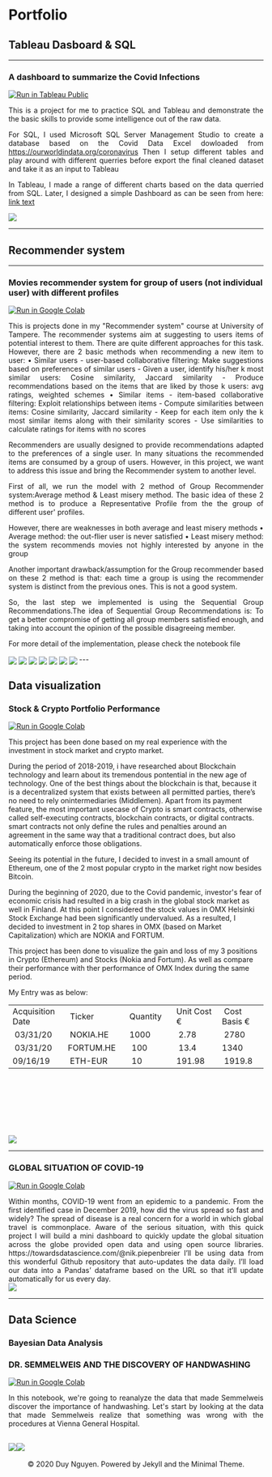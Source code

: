 # Portfolio

## Tableau Dasboard & SQL
---
### A dashboard to summarize the Covid Infections 
[![Run in Tableau Public](https://img.shields.io/badge/tableau-%23E97627.svg-blue?logo=tableau&logoColor=FDBA18)](https://public.tableau.com/app/profile/duy.nguyen1086/viz/CovidDashboard_16429782005130/Dashboard1)

<div style="text-align: justify">
This is a project for me to practice SQL and Tableau and demonstrate the the basic skills to provide some intelligence out of the raw data.
  
For SQL, I used Microsoft SQL Server Management Studio to create a database based on the Covid Data Excel dowloaded from https://ourworldindata.org/coronavirus
Then I setup different tables and play around with different querries before export the final cleaned dataset and take it as an input to Tableau
  
In Tableau, I made a range of different charts based on the data querried from SQL. Later, I designed a simple Dashboard as can be seen from here: 
<a href="https://public.tableau.com/app/profile/duy.nguyen1086/viz/CovidDashboard_16429782005130/Dashboard1">link text</a>


</div>

<img src="images/Recommender/CovidDashboard.png" align="center"/>

---

## Recommender system 
---
### Movies recommender system for group of users (not individual user) with different profiles
[![Run in Google Colab](https://img.shields.io/badge/Colab-Run_in_Google_Colab-blue?logo=Google&logoColor=FDBA18)](https://colab.research.google.com/drive/1_N6R65rL_SYoovv1TYbZ1ODRSliodPDW?usp=sharing)


<div style="text-align: justify">
This is projects done in my "Recommender system" course at University of Tampere. The recommender systems aim at suggesting to users items of potential
interest to them. There are quite different approaches for this task. However, there are 2 basic methods when recommending a new item to user:
  • Similar users - user-based collaborative filtering: Make suggestions based on preferences of similar users 
      - Given a user, identify his/her k most similar users: Cosine similarity, Jaccard similarity
      - Produce recommendations based on the items that are liked by those k users: avg ratings, weighted schemes
  • Similar items - item-based collaborative filtering: Exploit relationships between items
      - Compute similarities between items: Cosine similarity, Jaccard similarity
      - Keep for each item only the k most similar items along with their similarity scores
      - Use similarities to calculate ratings for items with no scores 
  
Recommenders are usually designed to provide recommendations adapted to the preferences of a single user. In many situations the recommended items
are consumed by a group of users. However, in this project, we want to address this issue and bring the Recommender system to another level.

First of all, we run the model with 2 method of Group Recommender system:Average method & Least misery method. The basic idea of these 2 method is to produce a Representative Profile from the the group of different user' profiles.

However, there are weaknesses in both average and least misery methods 
• Average method: the out-flier user is never satisfied
• Least misery method: the system recommends movies not highly interested by anyone in the group

Another important drawback/assumption for the Group recommender based on these 2 method is that:  each time a group is using the recommender system is distinct from the previous ones. This is not a good system.

So, the last step we implemented is using the Sequential Group Recommendations.The idea of Sequential Group Recommendations is: To get a better compromise of getting all group members satisfied enough, and taking into account the opinion of the possible disagreeing member.

For more detail of the implementation, please check the notebook file



</div>

<img src="images/Recommender/1.png" align="center"/>
<img src="images/Recommender/2.png" align="center"/>
<img src="images/Recommender/3.png" align="center"/>
<img src="images/Recommender/4.png" align="center"/>
<img src="images/Recommender/5.png" align="center"/>
<img src="images/Recommender/6.png" align="center"/>
<img src="images/Recommender/7.png" align="center"/>
---

## Data visualization

### Stock & Crypto Portfolio Performance 
[![Run in Google Colab](https://img.shields.io/badge/Colab-Run_in_Google_Colab-blue?logo=Google&logoColor=FDBA18)](https://colab.research.google.com/drive/1D9QBZW4VHcVrJ9rJdX56_YYCNiETPT0e?usp=sharing)

This project has been done based on my real experience with the investment in stock market and crypto market.

During the period of 2018-2019, i have researched about Blockchain technology and learn about its tremendous pontential in the new age of technology. One of the best things about the blockchain is that, because it is a decentralized system that exists between all permitted parties, there’s no need to rely onintermediaries (Middlemen). Apart from its payment feature, the most important usecase of Crypto is smart contracts, otherwise called self-executing contracts, blockchain contracts, or digital contracts. smart contracts not only define the rules and penalties around an agreement in the same way that a traditional contract does, but also automatically enforce those obligations.

Seeing its potential in the future, I decided to invest in a small amount of Ethereum, one of the 2 most popular crypto in the market right now besides Bitcoin.

During the beginning of 2020, due to the Covid pandemic, investor's fear of economic crisis had resulted in a big crash in the global stock market as well in Finland. At this point I considered the stock values in OMX Helsinki Stock Exchange had been significantly undervalued. As a resulted, I decided to investment in 2 top shares in OMX (based on Market Capitalization) which are NOKIA and FORTUM.

This project has been done to visualize the gain and loss of my 3 positions in Crypto (Ethereum) and Stocks (Nokia and Fortum). As well as compare their performance with ther performance of OMX Index during the same period.

My Entry was as below:
<table style="height: 242px;" width="697">
<tbody>
<tr>
<td style="width: 139px;">Acquisition Date</td>
<td style="width: 139px;">&nbsp;Ticker</td>
<td style="width: 139px;">Quantity</td>
<td style="width: 139px;">Unit Cost &euro;&nbsp;</td>
<td style="width: 140px;">&nbsp;Cost Basis &euro;</td>
</tr>
<tr>
<td style="width: 139px;">&nbsp;03/31/20&nbsp;</td>
<td style="width: 139px;">&nbsp;NOKIA.HE</td>
<td style="width: 139px;">1000&nbsp;</td>
<td style="width: 139px;">&nbsp;2.78</td>
<td style="width: 140px;">&nbsp;2780</td>
</tr>
<tr>
<td style="width: 139px;">&nbsp;03/31/20&nbsp;</td>
<td style="width: 139px;">FORTUM.HE&nbsp;</td>
<td style="width: 139px;">&nbsp;100</td>
<td style="width: 139px;">&nbsp;13.4</td>
<td style="width: 140px;">1340</td>
</tr>
<tr>
<td style="width: 139px;">09/16/19&nbsp;</td>
<td style="width: 139px;">&nbsp;ETH-EUR</td>
<td style="width: 139px;">&nbsp;10</td>
<td style="width: 139px;">191.98&nbsp;</td>
<td style="width: 140px;">&nbsp;1919.8</td>
</tr>
</tbody>
</table>
<!-- DivTable.com -->

<img src="images/Portfolio_tracker.png" align="center"/>


---
### GLOBAL SITUATION OF COVID-19
[![Run in Google Colab](https://img.shields.io/badge/Colab-Run_in_Google_Colab-blue?logo=Google&logoColor=FDBA18)](https://colab.research.google.com/drive/1Z9UFhFYL-Eo-G19sHSMm2-wYKAe9ft1g?usp=sharing)


<div style="text-align: justify">Within months, COVID-19 went from an epidemic to a pandemic. From the first identified case in December 2019, how did the virus spread so fast and widely? The spread of disease is a real concern for a world in which global travel is commonplace.
Aware of the serious situation, with this quick project I will build a mini dashboard to quickly update the global situation across the globe provided open data and using open source libraries.
https://towardsdatascience.com/@nik.piepenbreier 
I’ll be using data from this wonderful Github repository that auto-updates the data daily. I’ll load our data into a Pandas’ dataframe based on the URL so that it’ll update automatically for us every day.</div>

<img src="images/covid19_visual.png" align="center"/>

---
## Data Science

### Bayesian Data Analysis


### DR. SEMMELWEIS AND THE DISCOVERY OF HANDWASHING
[![Run in Google Colab](https://img.shields.io/badge/Colab-Run_in_Google_Colab-blue?logo=Google&logoColor=FDBA18)](https://colab.research.google.com/drive/1zfnFEcGlq7zeNKT76TwMDrDIcwNQ69S_#scrollTo=wvnK9JanM5tE)


<div style="text-align: justify">In this notebook, we're going to reanalyze the data that made Semmelweis discover the importance of handwashing. Let's start by looking at the data that made Semmelweis realize that something was wrong with the procedures at Vienna General Hospital.</div>

<img src="images/Semmelweis.png" align="center"/><img src="images/handwashing.png" align="center"/>
---
<center>© 2020 Duy Nguyen. Powered by Jekyll and the Minimal Theme.</center>
